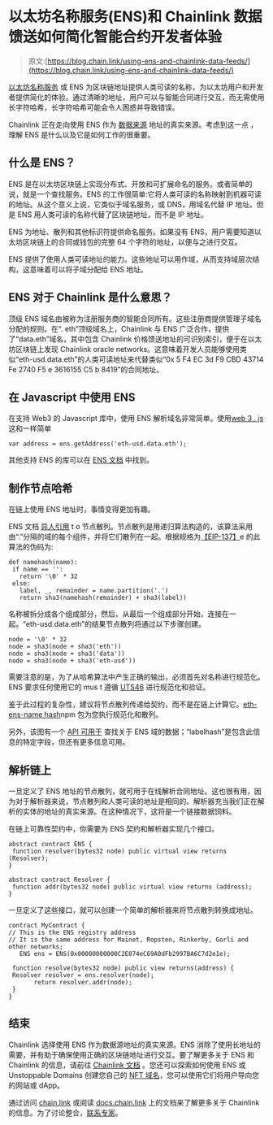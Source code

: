 # 以太坊名称服务(ENS)和 Chainlink 数据馈送如何简化智能合约开发者体验

> 原文:[https://blog.chain.link/using-ens-and-chainlink-data-feeds/](https://blog.chain.link/using-ens-and-chainlink-data-feeds/)

[以太坊名称服务](https://ens.domains/) 或 ENS 为区块链地址提供人类可读的名称，为以太坊用户和开发者提供简化的体验。通过清晰的地址，用户可以与智能合同进行交互，而无需使用长字符哈希，长字符哈希可能会令人困惑并导致错误。

Chainlink 正在走向使用 ENS 作为 [数据来源](https://data.chain.link/) 地址的真实来源。考虑到这一点 ，理解 ENS 是什么以及它是如何工作的很重要。

## 什么是 ENS？

ENS 是在以太坊区块链上实现分布式、开放和可扩展命名的服务。或者简单的说，就是一个查找服务。ENS 的工作很简单:它将人类可读的名称映射到机器可读的地址。从这个意义上说，它类似于域名服务，或 DNS，用域名代替 IP 地址。但是 ENS 用人类可读的名称代替了区块链地址，而不是 IP 地址。

ENS 为地址、散列和其他标识符提供命名服务。如果没有 ENS，用户需要知道以太坊区块链上的合同或钱包的完整 64 个字符的地址，以便与之进行交互。

ENS 提供了使用人类可读地址的能力。这些地址可以用作域，从而支持域层次结构，这意味着可以将子域分配给 ENS 地址。

## ENS 对于 Chainlink 是什么意思？

顶级 ENS 域名由被称为注册服务商的智能合同所有。这些注册商提供管理子域名分配的规则。在“. eth”顶级域名上，Chainlink 与 ENS 广泛合作，提供了“data.eth”域名，其中包含 Chainlink 价格馈送地址的可识别索引，便于在以太坊区块链上发现 Chainlink oracle networks。这意味着开发人员能够使用类似“eth-usd.data.eth”的人类可读地址来代替类似“0x 5 F4 EC 3d F9 CBD 43714 Fe 2740 F5 e 3616155 C5 b 8419”的合同地址。

## 在 Javascript 中使用 ENS

在支持 Web3 的 Javascript 库中，使用 ENS 解析域名非常简单。使用[web 3 . js](https://web3js.readthedocs.io/)这和一样简单

```
var address = ens.getAddress('eth-usd.data.eth');
```

其他支持 ENS 的库可以在 [ENS 文档](https://docs.ens.domains/dapp-developer-guide/ens-libraries) 中找到。

## 制作节点哈希

在链上使用 ENS 地址时，事情变得更加有趣。

ENS 文档 [异人引用](https://docs.ens.domains/contract-developer-guide/resolving-names-on-chain) t o 节点散列。节点散列是用递归算法构造的，该算法采用由“.”分隔的域的每个组件，并将它们散列在一起。根据规格为[【EIP-137】](https://eips.ethereum.org/EIPS/eip-137)e 的此算法的伪码为:

```
def namehash(name):
 if name == '':
   return '\0' * 32
 else:
   label, _, remainder = name.partition('.')
   return sha3(namehash(remainder) + sha3(label))
```

名称被拆分成各个组成部分，然后，从最后一个组成部分开始，连接在一起。“eth-usd.data.eth”的结果节点散列将通过以下步骤创建。

```
node = '\0' * 32
node = sha3(node + sha3('eth'))
node = sha3(node + sha3('data'))
node = sha3(node + sha3('eth-usd'))
```

需要注意的是，为了从哈希算法中产生正确的输出，必须首先对名称进行规范化。ENS 要求任何使用它的 mus t 遵循 [UTS46](https://unicode.org/reports/tr46/) 进行规范化和验证。

鉴于此过程的复杂性，建议将节点散列传递给契约，而不是在链上计算它。[eth-ens-name hash](https://www.npmjs.com/package/@ensdomains/eth-ens-namehash)npm 包为您执行规范化和散列。

另外，该图有一个 [API 可用于](https://thegraph.com/hosted-service/subgraph/ensdomains/ens) 查找关于 ENS 域的数据；“labelhash”是包含此信息的特定字段，但还有更多信息可用。

## 解析链上

一旦定义了 ENS 地址的节点散列，就可用于在线解析合同地址。这也很有用，因为对于解析器来说，节点散列和人类可读的地址是相同的。解析器充当我们正在解析的实体的地址的真实来源。在这种情况下，这将是一个链接数据饲料。

在链上可靠性契约中，你需要为 ENS 契约和解析器实现几个接口。

```
abstract contract ENS {
 function resolver(bytes32 node) public virtual view returns (Resolver);
}

abstract contract Resolver {
 function addr(bytes32 node) public virtual view returns (address);
}
```

一旦定义了这些接口，就可以创建一个简单的解析器来将节点散列转换成地址。

```
contract MyContract {
// This is the ENS registry address
// It is the same address for Mainet, Ropsten, Rinkerby, Gorli and other networks;
   ENS ens = ENS(0x00000000000C2E074eC69A0dFb2997BA6C7d2e1e);

 function resolve(bytes32 node) public view returns(address) {
 Resolver resolver = ens.resolver(node);
       return resolver.addr(node);
 }
}
```

## 结束

Chainlink 选择使用 ENS 作为数据源地址的真实来源。ENS 消除了使用长地址的需要，并有助于确保使用正确的区块链地址进行交互。要了解更多关于 ENS 和 Chainlink 的信息，请前往 [Chainlink 文档](https://docs.chain.link/docs/ens/) 。您还可以探索如何使用 ENS 或 Unstoppable Domains 创建您自己的 [NFT 域名](https://blog.chain.link/how-to-create-nft-domain-names/)，您可以使用它们将用户导向您的网站或 dApp。

通过访问 [chain.link](https://chain.link/) 或阅读 [docs.chain.link](https://docs.chain.link/) 上的文档来了解更多关于 Chainlink 的信息。为了讨论整合，[联系专家](https://chainlinkcommunity.typeform.com/to/OYQO67EF)。
